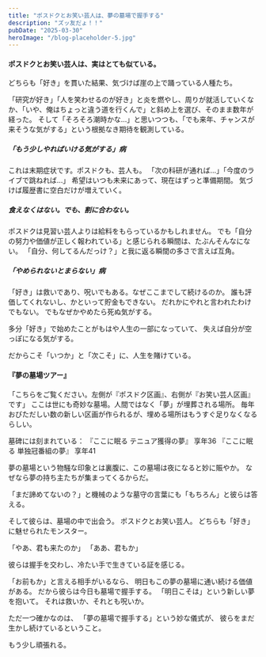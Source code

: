 ```yaml
---
title: "ポスドクとお笑い芸人は、夢の墓場で握手する"
description: "ズッ友だょ！！"
pubDate: "2025-03-30"
heroImage: "/blog-placeholder-5.jpg"
---
```


#### ポスドクとお笑い芸人は、実はとても似ている。

どちらも「好き」を貫いた結果、気づけば崖の上で踊っている人種たち。

「研究が好き」「人を笑わせるのが好き」と炎を燃やし、周りが就活していくなか、「いや、俺はちょっと違う道を行くんで」と斜め上を選び、そのまま数年が経った。
そして「そろそろ潮時かな…」と思いつつも、「でも来年、チャンスが来そうな気がする」という根拠なき期待を観測している。

##### 「もう少しやればいける気がする」病

これは末期症状です。ポスドクも、芸人も。
「次の科研が通れば…」「今度のライブで跳ねれば…」
希望はいつも未来にあって、現在はずっと準備期間。
気づけば履歴書に空白だけが増えていく。

##### 食えなくはない。でも、割に合わない。

ポスドクは見習い芸人よりは給料をもらっているかもしれません。
でも「自分の努力や価値が正しく報われている」と感じられる瞬間は、たぶんそんなにない。
「自分、何してるんだっけ？」と我に返る瞬間の多さで言えば互角。

##### 「やめられないとまらない」病

「好き」は救いであり、呪いでもある。なぜここまでして続けるのか。
誰も評価してくれないし、かといって貯金もできない。
だれかにやれと言われたわけでもない。
でもなぜかやめたら死ぬ気がする。

多分「好き」で始めたことがもはや人生の一部になっていて、
失えば自分が空っぽになる気がする。

だからこそ「いつか」と「次こそ」に、人生を賭けている。

#### 『夢の墓場ツアー』

「こちらをご覧ください。左側が『ポスドク区画』、右側が『お笑い芸人区画』です」
ここは世にも奇妙な墓場。人間ではなく「夢」が埋葬される場所。
毎年おびただしい数の新しい区画が作られるが、埋める場所はもうすぐ足りなくなるらしい。

墓碑には刻まれている：
『ここに眠る テニュア獲得の夢』 享年36
『ここに眠る 単独冠番組の夢』 享年41

夢の墓場という物騒な印象とは裏腹に、この墓場は夜になると妙に賑やか。
なぜなら夢の持ち主たちが集まってくるからだ。

「まだ諦めてないの？」と機械のような墓守の言葉にも「もちろん」と彼らは答える。

そして彼らは、墓場の中で出会う。
ポスドクとお笑い芸人。
どちらも「好き」に魅せられたモンスター。

「やあ、君も来たのか」
「ああ、君もか」

彼らは握手を交わし、冷たい手で生きている証を感じる。

「お前もか」と言える相手がいるなら、
明日もこの夢の墓場に通い続ける価値がある。
だから彼らは今日も墓場で握手する。
「明日こそは」という新しい夢を抱いて。
それは救いか、それとも呪いか。

ただ一つ確かなのは、
「夢の墓場で握手する」という妙な儀式が、
彼らをまだ生かし続けているということ。

もう少し頑張れる。